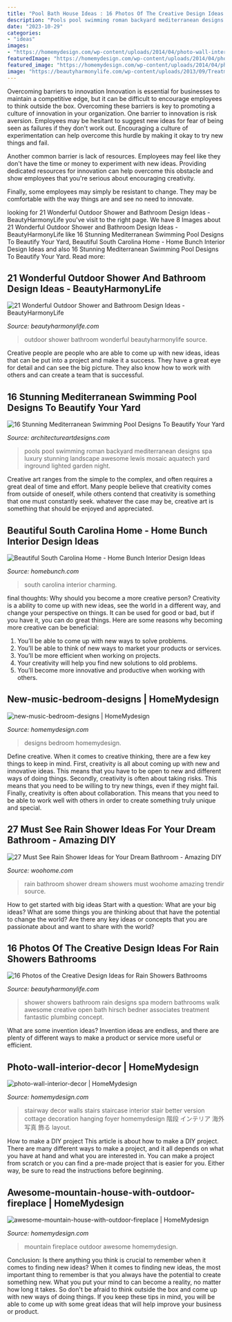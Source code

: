 ```yaml
---
title: "Pool Bath House Ideas : 16 Photos Of The Creative Design Ideas For Rain Showers Bathrooms"
description: "Pools pool swimming roman backyard mediterranean designs spa luxury stunning landscape awesome lewis mosaic aquatech yard inground lighted garden night"
date: "2023-10-29"
categories:
- "ideas"
images:
- "https://homemydesign.com/wp-content/uploads/2014/04/photo-wall-interior-decor.jpg"
featuredImage: "https://homemydesign.com/wp-content/uploads/2014/04/photo-wall-interior-decor.jpg"
featured_image: "https://homemydesign.com/wp-content/uploads/2014/04/photo-wall-interior-decor.jpg"
image: "https://beautyharmonylife.com/wp-content/uploads/2013/09/Treatment-Room-Shower-design-by-Hirsch-Bedner-Associates-house-and-spa-ideas-concept.jpg"
---
```



Overcoming barriers to innovation
Innovation is essential for businesses to maintain a competitive edge, but it can be difficult to encourage employees to think outside the box. Overcoming these barriers is key to promoting a culture of innovation in your organization.
One barrier to innovation is risk aversion. Employees may be hesitant to suggest new ideas for fear of being seen as failures if they don't work out. Encouraging a culture of experimentation can help overcome this hurdle by making it okay to try new things and fail.

Another common barrier is lack of resources. Employees may feel like they don't have the time or money to experiment with new ideas. Providing dedicated resources for innovation can help overcome this obstacle and show employees that you're serious about encouraging creativity.

Finally, some employees may simply be resistant to change. They may be comfortable with the way things are and see no need to innovate.

	

		
looking for 21 Wonderful Outdoor Shower and Bathroom Design Ideas - BeautyHarmonyLife you've visit to the right page. We have 8 Images about 21 Wonderful Outdoor Shower and Bathroom Design Ideas - BeautyHarmonyLife like 16 Stunning Mediterranean Swimming Pool Designs To Beautify Your Yard, Beautiful South Carolina Home - Home Bunch Interior Design Ideas and also 16 Stunning Mediterranean Swimming Pool Designs To Beautify Your Yard. Read more:
		
    
## 21 Wonderful Outdoor Shower And Bathroom Design Ideas - BeautyHarmonyLife

<img loading=lazy src="https://beautyharmonylife.com/wp-content/uploads/2013/10/teak22.jpg" onerror="this.onerror=null;this.src='https://tse3.mm.bing.net/th?id=OIP.xNj8KGC6xIVslaysH0xn4AAAAA&amp;pid=15.1';" alt="21 Wonderful Outdoor Shower and Bathroom Design Ideas - BeautyHarmonyLife">

_Source: beautyharmonylife.com_

>outdoor shower bathroom wonderful beautyharmonylife source. 

	

Creative people are people who are able to come up with new ideas, ideas that can be put into a project and make it a success. They have a great eye for detail and can see the big picture. They also know how to work with others and can create a team that is successful.

    
## 16 Stunning Mediterranean Swimming Pool Designs To Beautify Your Yard

<img loading=lazy src="https://www.architectureartdesigns.com/wp-content/uploads/2015/05/169.jpg" onerror="this.onerror=null;this.src='https://tse4.mm.bing.net/th?id=OIP.9UHg1k7OLC7KljHrayhU4QHaE7&amp;pid=15.1';" alt="16 Stunning Mediterranean Swimming Pool Designs To Beautify Your Yard">

_Source: architectureartdesigns.com_

>pools pool swimming roman backyard mediterranean designs spa luxury stunning landscape awesome lewis mosaic aquatech yard inground lighted garden night. 

	

Creative art ranges from the simple to the complex, and often requires a great deal of time and effort. Many people believe that creativity comes from outside of oneself, while others contend that creativity is something that one must constantly seek. whatever the case may be, creative art is something that should be enjoyed and appreciated.

    
## Beautiful South Carolina Home - Home Bunch Interior Design Ideas

<img loading=lazy src="http://www.homebunch.com/wp-content/uploads/174_111ithecawcreek2.jpg" onerror="this.onerror=null;this.src='https://tse4.mm.bing.net/th?id=OIP.2ZkCkt__vNVuvNDWFAjVtgHaJ3&amp;pid=15.1';" alt="Beautiful South Carolina Home - Home Bunch Interior Design Ideas">

_Source: homebunch.com_

>south carolina interior charming. 

	

final thoughts: Why should you become a more creative person?
Creativity is a ability to come up with new ideas, see the world in a different way, and change your perspective on things. It can be used for good or bad, but if you have it, you can do great things. Here are some reasons why becoming more creative can be beneficial: 
1. You’ll be able to come up with new ways to solve problems. 
2. You’ll be able to think of new ways to market your products or services. 
3. You’ll be more efficient when working on projects. 
4. Your creativity will help you find new solutions to old problems. 
5. You’ll become more innovative and productive when working with others.

    
## New-music-bedroom-designs | HomeMydesign

<img loading=lazy src="https://homemydesign.com/wp-content/uploads/2013/03/new-music-bedroom-designs.jpg" onerror="this.onerror=null;this.src='https://tse4.mm.bing.net/th?id=OIP.oKdX78rCxX7TdXtD-IQA5wHaF9&amp;pid=15.1';" alt="new-music-bedroom-designs | HomeMydesign">

_Source: homemydesign.com_

>designs bedroom homemydesign. 

	

Define creative.
When it comes to creative thinking, there are a few key things to keep in mind. First, creativity is all about coming up with new and innovative ideas. This means that you have to be open to new and different ways of doing things. Secondly, creativity is often about taking risks. This means that you need to be willing to try new things, even if they might fail. Finally, creativity is often about collaboration. This means that you need to be able to work well with others in order to create something truly unique and special.

    
## 27 Must See Rain Shower Ideas For Your Dream Bathroom - Amazing DIY

<img loading=lazy src="https://www.woohome.com/wp-content/uploads/2015/03/Rain-Showers-Bathroom-ideas-woohome-9.jpg" onerror="this.onerror=null;this.src='https://tse4.mm.bing.net/th?id=OIP.HBKt6knQMKDKHjrFKyxCJwHaMo&amp;pid=15.1';" alt="27 Must See Rain Shower Ideas for Your Dream Bathroom - Amazing DIY">

_Source: woohome.com_

>rain bathroom shower dream showers must woohome amazing trendir source. 

	

How to get started with big ideas
Start with a question: What are your big ideas? 
What are some things you are thinking about that have the potential to change the world? Are there any key ideas or concepts that you are passionate about and want to share with the world?

    
## 16 Photos Of The Creative Design Ideas For Rain Showers Bathrooms

<img loading=lazy src="https://beautyharmonylife.com/wp-content/uploads/2013/09/Treatment-Room-Shower-design-by-Hirsch-Bedner-Associates-house-and-spa-ideas-concept.jpg" onerror="this.onerror=null;this.src='https://tse3.mm.bing.net/th?id=OIP.BQIsHvwNoCZe32oDoFIH1AHaJ4&amp;pid=15.1';" alt="16 Photos of the Creative Design Ideas for Rain Showers Bathrooms">

_Source: beautyharmonylife.com_

>shower showers bathroom rain designs spa modern bathrooms walk awesome creative open bath hirsch bedner associates treatment fantastic plumbing concept. 

	

What are some invention ideas?
Invention ideas are endless, and there are plenty of different ways to make a product or service more useful or efficient.

    
## Photo-wall-interior-decor | HomeMydesign

<img loading=lazy src="https://homemydesign.com/wp-content/uploads/2014/04/photo-wall-interior-decor.jpg" onerror="this.onerror=null;this.src='https://tse1.mm.bing.net/th?id=OIP.IDmPS-BkPNbyFETX6qlfjAHaLT&amp;pid=15.1';" alt="photo-wall-interior-decor | HomeMydesign">

_Source: homemydesign.com_

>stairway decor walls stairs staircase interior stair better version cottage decoration hanging foyer homemydesign 階段 インテリア 海外 写真 飾る layout. 

	

How to make a DIY project
This article is about how to make a DIY project. There are many different ways to make a project, and it all depends on what you have at hand and what you are interested in. You can make a project from scratch or you can find a pre-made project that is easier for you. Either way, be sure to read the instructions before beginning.

    
## Awesome-mountain-house-with-outdoor-fireplace | HomeMydesign

<img loading=lazy src="https://homemydesign.com/wp-content/uploads/2014/08/awesome-mountain-house-with-outdoor-fireplace.jpg" onerror="this.onerror=null;this.src='https://tse1.mm.bing.net/th?id=OIP.hTwokhbwU8ddYeveQ6DjlgHaMd&amp;pid=15.1';" alt="awesome-mountain-house-with-outdoor-fireplace | HomeMydesign">

_Source: homemydesign.com_

>mountain fireplace outdoor awesome homemydesign. 

	

Conclusion: Is there anything you think is crucial to remember when it comes to finding new ideas?
When it comes to finding new ideas, the most important thing to remember is that you always have the potential to create something new. What you put your mind to can become a reality, no matter how long it takes. So don't be afraid to think outside the box and come up with new ways of doing things. If you keep these tips in mind, you will be able to come up with some great ideas that will help improve your business or product.


